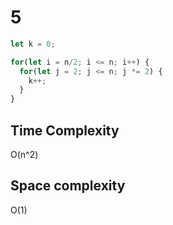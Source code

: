 # 5 

```js
let k = 0;

for(let i = n/2; i <= n; i++) {
  for(let j = 2; j <= n; j *= 2) {
    k++;
  }
}
```

## Time Complexity

O(n^2)

## Space complexity

O(1)
